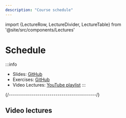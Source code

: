 ```yaml
---
description: "Course schedule"
---
```


import {LectureRow, LectureDivider, LectureTable} from '@site/src/components/Lectures'


# Schedule

:::info
- Slides: [GitHub](https://github.com/polito-WA1-AW1-2023/materials)
- Exercises: [GitHub](https://github.com/polito-WA1-AW1-2023/wa1-ah-weeks)
- Video Lectures: [YouTube playlist](https://youtube.com/playlist?list=PLqRTLlwsxDL8WgeiSZVJzjEr1f9aHy2gz)
:::

<LectureTable defaultTeacher="Fulvio Corno" defaultType="Lecture" showMaterial={true} language='EN'>

<LectureDivider topic='Week 01'/>{/*-------------------------------------------*/}

<LectureRow
    date="28/02/2023" time="10:00-11:30"
    topic='Introduction to the course' />

<LectureRow 
    date="28/02/2023" time="11:30-13:00"
    topic='Introduction to JavaScript' />

<LectureRow
    date="02/03/2023" time="08:30-10:00"
    topic='JavaScript Exercises on Arrays and Strings. JavaScript Objects' />

<LectureRow
    date="02/03/2023" time="10:00-11:30"
    topic='JavaScript Functions' />

</LectureTable>

## Video lectures

